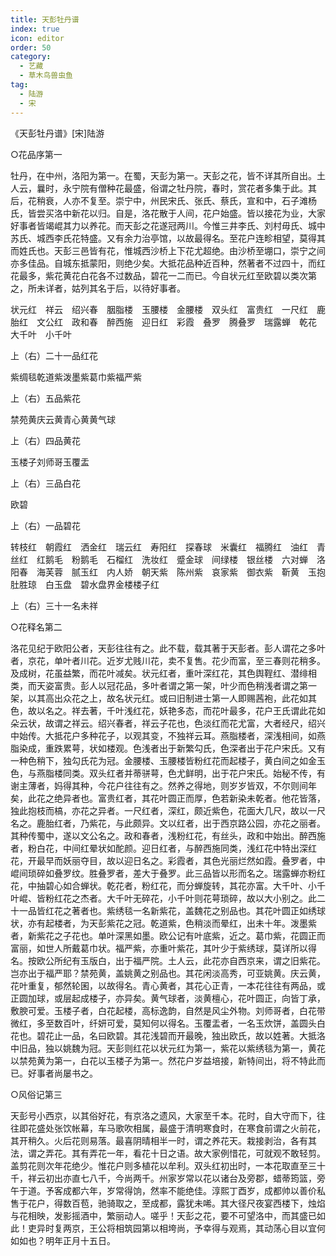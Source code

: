 ```yaml
---
title: 天彭牡丹谱
index: true
icon: editor
order: 50
category:
  - 艺藏
  - 草木鸟兽虫鱼
tag:
  - 陆游
  - 宋
---
```


《天彭牡丹谱》[宋]陆游  

○花品序第一  

牡丹，在中州，洛阳为第一。在蜀，天彭为第一。天彭之花，皆不详其所自出。土人云，曩时，永宁院有僧种花最盛，俗谓之牡丹院，春时，赏花者多集于此。其后，花稍衰，人亦不复至。崇宁中，州民宋氏、张氏、蔡氏，宣和中，石子滩杨氏，皆尝买洛中新花以归。自是，洛花散于人间，花户始盛。皆以接花为业，大家好事者皆竭崐其力以养花。而天彭之花遂冠两川。今惟三井李氏、刘村毋氏、城中苏氏、城西李氏花特盛。又有余力治亭馆，以故最得名。至花户连畛相望，莫得其而姓氏也。天彭三邑皆有花，惟城西沙桥上下花尤超绝。由沙桥至堋口，崇宁之间亦多佳品。自城东抵蒙阳，则绝少矣。大抵花品种近百种，然著者不过四十，而红花最多，紫花黄花白花各不过数品，碧花一二而已。今自状元红至欧碧以类次第之，所未详者，姑列其名于后，以待好事者。  

状元红　祥云　绍兴春　胭脂楼　玉腰楼　金腰楼　双头红　富贵红　一尺红　鹿胎红　文公红　政和春　醉西施　迎日红　彩霞　叠罗　腾叠罗　瑞露蝉　乾花　大千叶　小千叶  

上（右）二十一品红花  

紫绸毯乾道紫泼墨紫葛巾紫福严紫  

上（右）五品紫花  

禁苑黄庆云黄青心黄黄气球  

上（右）四品黄花  

玉楼子刘师哥玉覆盂  

上（右）三品白花  

欧碧  

上（右）一品碧花  

转枝红　朝霞红　洒金红　瑞云红　寿阳红　探春球　米囊红　福腾红　油红　青丝红　红鹅毛　粉鹅毛　石榴红　洗妆红　蹙金球　间绿楼　银丝楼　六对蝉　洛阳春　海芙蓉　腻玉红　内人娇　朝天紫　陈州紫　哀家紫　御衣紫　靳黄　玉抱肚胜琼　白玉盘　碧水盘界金楼楼子红  

上（右）三十一名未祥  

○花释名第二  

洛花见纪于欧阳公者，天彭往往有之。此不载，载其著于天彭者。彭人谓花之多叶者，京花，单叶者川花。近岁尤贱川花，卖不复售。花少而富，至三春则花稍多。及成树，花虽益繁，而花叶减矣。状元红者，重叶深红花，其色舆鞓红、潜绯相类，而天姿富贵。彭人以冠花品，多叶者谓之第一架，叶少而色稍浅者谓之第一架，以其高出众花之上，故名状元红。或曰旧制进士第一人即赐茜袍，此花如其色，故以名之。祥去著，千叶浅红花，妖艳多态，而花叶最多，花户王氏谓此花如朵云状，故谓之祥云。绍兴春者，祥云子花也，色淡红而花尤富，大者经尺，绍兴中始传。大抵花户多种花子，以观其变，不独祥云耳。燕脂楼者，深浅相间，如燕脂染成，重跌累萼，状如楼观。色浅者出于新繁勾氏，色深者出于花户宋氏。又有一种色稍下，独勾氏花为冠。金腰楼、玉腰楼皆粉红花而起楼子，黄白间之如金玉色，与燕脂楼同类。双头红者并蒂骈萼，色尤鲜明，出于花户宋氏。始秘不传，有谢主薄者，妈得其种，今花户往往有之。然养之得地，则岁岁皆双，不尔则间年矣，此花之绝异者也。富贵红者，其花叶圆正而厚，色若新染未乾者。他花皆落，独此抱枝而槁，亦花之异者。一尺红者，深红，颇近紫色，花面大几尺，故以一尺名之。鹿胎红者，乃紫花，与此颇异。文以红者，出于西京路公园，亦花之丽者。其种传蜀中，遂以文公名之。政和春者，浅粉红花，有丝头，政和中始出。醉西施者，粉白花，中间红晕状如酡颜。迎日红者，与醉西施同类，浅红花中特出深红花，开最早而妖丽夺目，故以迎日名之。彩霞者，其色光丽烂然如霞。叠罗者，中崐间琐碎如叠罗纹。胜叠罗者，差大于叠罗。此三品皆以形而名之。瑞露蝉亦粉红花，中抽碧心如合蝉状。乾花者，粉红花，而分蝉旋转，其花亦富。大千叶、小千叶崐、皆粉红花之杰者。大千叶无碎花，小千叶则花萼琐碎，故以大小别之。此二十一品皆红花之著者也。紫绣毯一名新紫花，盖魏花之别品也。其花叶圆正如绣球状，亦有起楼者，为天彭紫花之冠。乾道紫，色稍淡而晕红，出未十年。泼墨紫者，新紫花之子花也。单叶深黑如墨。欧公记有叶底紫，近之。葛巾紫，花圆正而富丽，如世人所戴葛巾状。福严紫，亦重叶紫花，其叶少于紫绣球，莫详所以得名。按欧公所纪有玉版白，出于福严院。土人云，此花亦自西京来，谓之旧紫花。岂亦出于福严耶？禁苑黄，盖姚黄之别品也。其花闲淡高秀，可亚姚黄。庆云黄，花叶重复，郁然轮囷，以故得名。青心黄者，其花心正青，一本花往往有两品，或正圆加球，或层起成楼子，亦异矣。黄气球者，淡黄檀心，花叶圆正，向皆丁承，敷腴可爱。玉楼子者，白花起楼，高标逸韵，自然是风尘外物。刘师哥者，白花带微红，多至数百叶，纤妍可爱，莫知何以得名。玉覆盂者，一名玉炊饼，盖圆头白花也。碧花止一品，名曰欧碧。其花浅碧而开最晚，独出欧氏，故以姓著。大抵洛中旧品，独以姚魏为冠。天彭则红花以状元红为第一，紫花以紫绣毯为第一，黄花以禁苑黄为第一，白花以玉楼子为第一。然花户岁益培接，新特间出，将不特此而已。好事者尚屡书之。  

○风俗记第三  

天彭号小西京，以其俗好花，有京洛之遗风，大家至千本。花时，自大守而下，往往即花盛处张饮帐幕，车马歌吹相属，最盛于清明寒食时，在寒食前谓之火前花，其开稍久。火后花则易落。最喜阴晴相半一时，谓之养花天。栽接剥治，各有其法，谓之弄花。其有弄花一年，看花十日之语。故大家例惜花，可就观不敢轻剪。盖剪花则次年花绝少。惟花户则多植花以牟利。双头红初出时，一本花取直至三十千，祥云初出亦直七八千，今尚两千。州家岁常以花以诸台及旁郡，蜡蒂筠篮，旁午于道。予客成都六年，岁常得饷，然率不能绝佳。淳熙丁酉岁，成都帅以善价私售于花户，得数百苞，驰骑取之，至成都，露犹未唏。其大径尺夜宴西楼下，烛焰与花相映，发影摇酒中，繁丽动人。嗟乎！天彭之花，要不可望洛中，而其盛已如此！吏异时复两京，王公将相筑园第以相垮尚，予幸得与观焉，其动荡心目以宜何如如也？明年正月十五日。  
